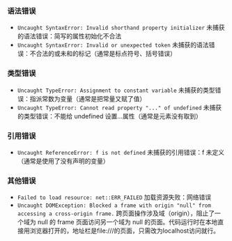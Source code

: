 ### 语法错误
- `Uncaught SyntaxError: Invalid shorthand property initializer` 未捕获的语法错误：简写的属性初始化不合法
- `Uncaught SyntaxError: Invalid or unexpected token` 未捕获的语法错误：不合法的或未和的标记（通常是标点符号、括号错误）

### 类型错误
- `Uncaught TypeError: Assignment to constant variable` 未捕获的类型错误：指派常数为变量（通常是把常量又赋了值）
- `Uncaught TypeError: Cannot read property "..." of undefined` 未捕获的类型错误：不能给 undefined 设置...属性（通常是元素没有取到）
### 引用错误
- `Uncaught ReferenceError: f is not defined` 未捕获的引用错误：f 未定义（通常是使用了没有声明的变量）
### 其他错误
- `Failed to load resource: net::ERR_FAILED` 加载资源失败：网络错误
- `Uncaught DOMException: Blocked a frame with origin "null" from accessing a cross-origin frame.` 跨页面操作涉及域（origin），阻止了一个域为 null 的 frame 页面访问另一个域为 null 的页面。代码运行时在本地直接用浏览器打开的，地址栏是file:///的页面，只需改为localhost访问就行。

